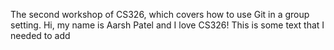 
The second workshop of CS326, which covers how to use Git in a group setting.
Hi, my name is Aarsh Patel and I love CS326! This is some text that I needed to add
